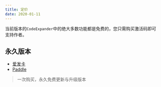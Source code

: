 ```yaml
---
title: 定价
date: 2020-01-11
---
```


当前版本的`CodeExpander`中的绝大多数功能都是免费的，您只需购买激活码即可支持作者。

## 永久版本

- [爱发卡](https://w.url.cn/s/AHRprNl)
- [Paddle](https://pay.paddle.com/checkout/540339)

> 一次购买，永久免费更新与升级版本